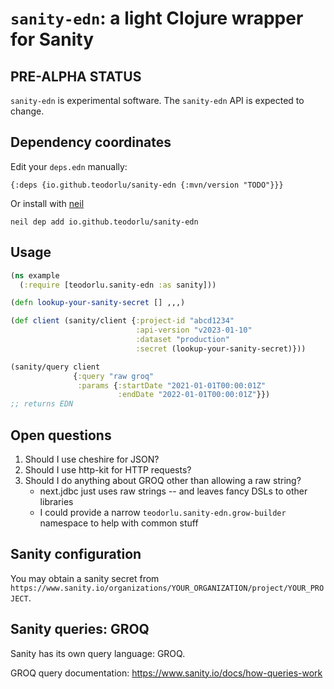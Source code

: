 # `sanity-edn`: a light Clojure wrapper for Sanity

## PRE-ALPHA STATUS

`sanity-edn` is experimental software.
The `sanity-edn` API is expected to change.

## Dependency coordinates

Edit your `deps.edn` manually:

    {:deps {io.github.teodorlu/sanity-edn {:mvn/version "TODO"}}}

Or install with [neil](https://github.com/babashka/neil)

    neil dep add io.github.teodorlu/sanity-edn

## Usage

``` clojure
(ns example
  (:require [teodorlu.sanity-edn :as sanity]))

(defn lookup-your-sanity-secret [] ,,,)

(def client (sanity/client {:project-id "abcd1234"
                            :api-version "v2023-01-10"
                            :dataset "production"
                            :secret (lookup-your-sanity-secret)}))

(sanity/query client
              {:query "raw groq"
               :params {:startDate "2021-01-01T00:00:01Z"
                        :endDate "2022-01-01T00:00:01Z"}})
;; returns EDN
```

## Open questions

1. Should I use cheshire for JSON?
2. Should I use http-kit for HTTP requests?
3. Should I do anything about GROQ other than allowing a raw string?
    - next.jdbc just uses raw strings -- and leaves fancy DSLs to other libraries
    - I could provide a narrow `teodorlu.sanity-edn.grow-builder` namespace to help with common stuff

## Sanity configuration

You may obtain a sanity secret from `https://www.sanity.io/organizations/YOUR_ORGANIZATION/project/YOUR_PROJECT`.

## Sanity queries: GROQ

Sanity has its own query language: GROQ.

GROQ query documentation: https://www.sanity.io/docs/how-queries-work
